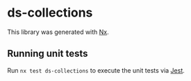 # ds-collections

This library was generated with [Nx](https://nx.dev).

## Running unit tests

Run `nx test ds-collections` to execute the unit tests via [Jest](https://jestjs.io).

